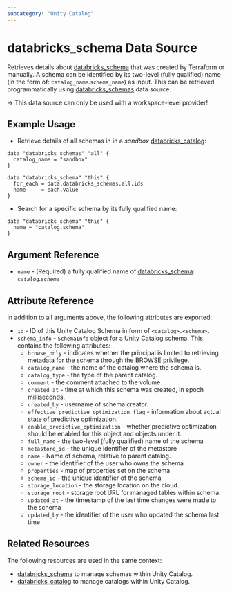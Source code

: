 ```yaml
---
subcategory: "Unity Catalog"
---
```

# databricks_schema Data Source

Retrieves details about [databricks_schema](../resources/schema.md) that was created by Terraform or manually. 
A schema can be identified by its two-level (fully qualified) name (in the form of: `catalog_name`.`schema_name`) as input. This can be retrieved programmatically using [databricks_schemas](../data-sources/schemas.md) data source.

-> This data source can only be used with a workspace-level provider!

## Example Usage

* Retrieve details of all schemas in in a _sandbox_ [databricks_catalog](../resources/catalog.md):

```hcl
data "databricks_schemas" "all" {
  catalog_name = "sandbox"
}

data "databricks_schema" "this" {
  for_each = data.databricks_schemas.all.ids
  name     = each.value
}
```

* Search for a specific schema by its fully qualified name:

```hcl
data "databricks_schema" "this" {
  name = "catalog.schema"
}
```

## Argument Reference

* `name` - (Required) a fully qualified name of [databricks_schema](../resources/schema.md): *`catalog`.`schema`*


## Attribute Reference

In addition to all arguments above, the following attributes are exported:

* `id` - ID of this Unity Catalog Schema in form of `<catalog>.<schema>`.
* `schema_info` - `SchemaInfo` object for a Unity Catalog schema. This contains the following attributes:
  * `browse_only` - indicates whether the principal is limited to retrieving metadata for the schema through the BROWSE privilege. 
  * `catalog_name` - the name of the catalog where the schema is.
  * `catalog_type` - the type of the parent catalog.
  * `comment` - the comment attached to the volume
  * `created_at` - time at which this schema was created, in epoch milliseconds.
  * `created_by` - username of schema creator.
  * `effective_predictive_optimization_flag` - information about actual state of predictive optimization. 
  * `enable_predictive_optimization` - whether predictive optimization should be enabled for this object and objects under it.
  * `full_name` - the two-level (fully qualified) name of the schema
  * `metastore_id` - the unique identifier of the metastore
  * `name` - Name of schema, relative to parent catalog.
  * `owner` - the identifier of the user who owns the schema
  * `properties` - map of properties set on the schema
  * `schema_id` - the unique identifier of the schema
  * `storage_location` - the storage location on the cloud.
  * `storage_root` - storage root URL for managed tables within schema.
  * `updated_at` - the timestamp of the last time changes were made to the schema
  * `updated_by` - the identifier of the user who updated the schema last time

## Related Resources

The following resources are used in the same context:

* [databricks_schema](../resources/schema.md) to manage schemas within Unity Catalog.
* [databricks_catalog](../resources/catalog.md) to manage catalogs within Unity Catalog.
